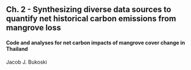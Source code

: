 ## Ch. 2 - Synthesizing diverse data sources to quantify net historical carbon emissions from mangrove loss

#### Code and analyses for net carbon impacts of mangrove cover change in Thailand

Jacob J. Bukoski 


